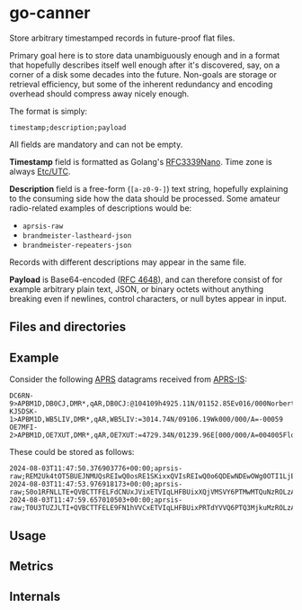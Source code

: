 # go-canner

Store arbitrary timestamped records in future-proof flat files.

Primary goal here is to store data unambiguously enough and in a format that
hopefully describes itself well enough after it's discovered, say, on a corner
of a disk some decades into the future.  Non-goals are storage or retrieval
efficiency, but some of the inherent redundancy and encoding overhead should
compress away nicely enough.

The format is simply:

```
timestamp;description;payload
```

All fields are mandatory and can not be empty.

**Timestamp** field is formatted as Golang's [RFC3339Nano](https://pkg.go.dev/time#pkg-constants).
Time zone is always [Etc/UTC](https://en.wikipedia.org/wiki/Coordinated_Universal_Time).

**Description** field is a free-form (`[a-z0-9-]`) text string, hopefully explaining to
the consuming side how the data should be processed. Some amateur radio-related examples
of descriptions would be:

* `aprsis-raw`
* `brandmeister-lastheard-json`
* `brandmeister-repeaters-json`

Records with different descriptions may appear in the same file.

**Payload** is Base64-encoded
([RFC 4648](https://www.rfc-editor.org/rfc/rfc4648.html)),
and can therefore consist of for example arbitrary plain text, JSON, or binary
octets without anything breaking even if newlines, control characters, or null
bytes appear in input.

## Files and directories

## Example

Consider the following
[APRS](https://en.wikipedia.org/wiki/Automatic_Packet_Reporting_System)
datagrams received from [APRS-IS](https://www.aprs-is.net/Connecting.aspx):

```
DC6RN-9>APBM1D,DB0CJ,DMR*,qAR,DB0CJ:@104109h4925.11N/01152.85Ev016/000Norbert
KJ5DSK-1>APBM1D,WB5LIV,DMR*,qAR,WB5LIV:=3014.74N/09106.19Wk000/000/A=-00059
OE7MFI-2>APBM1D,OE7XUT,DMR*,qAR,OE7XUT:=4729.34N/01239.96E[000/000/A=004005Florian
```

These could be stored as follows:

```
2024-08-03T11:47:50.376903776+00:00;aprsis-raw;REM2Uk4tOT5BUEJNMUQsREIwQ0osRE1SKixxQVIsREIwQ0o6QDEwNDEwOWg0OTI1LjExTi8wMTE1Mi44NUV2MDE2LzAwME5vcmJlcnQ=
2024-08-03T11:47:53.976918173+00:00;aprsis-raw;S0o1RFNLLTE+QVBCTTFELFdCNUxJVixETVIqLHFBUixXQjVMSVY6PTMwMTQuNzROLzA5MTA2LjE5V2swMDAvMDAwL0E9LTAwMDU5
2024-08-03T11:47:59.657010503+00:00;aprsis-raw;T0U3TUZJLTI+QVBCTTFELE9FN1hVVCxETVIqLHFBUixPRTdYVVQ6PTQ3MjkuMzROLzAxMjM5Ljk2RVswMDAvMDAwL0E9MDA0MDA1Rmxvcmlhbg==
```

## Usage

## Metrics

## Internals
